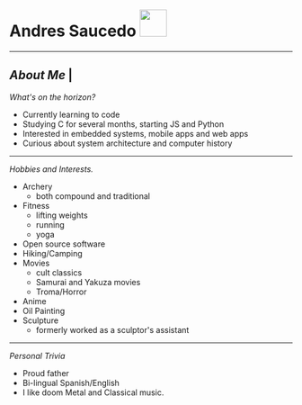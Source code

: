  # Andres Saucedo  <img src="https://c.tenor.com/IcfYYw7vHb8AAAAi/penguin-cute.gif" width="48">
---
 __*About Me*__   |
---

*What's on the horizon?*
* Currently learning to code
* Studying C for several months, starting JS and Python
* Interested in embedded systems, mobile apps and web apps
* Curious about system architecture and computer history

---
*Hobbies and Interests.*

* Archery
    * both compound and traditional
* Fitness
    * lifting weights
    * running
    * yoga
* Open source software
* Hiking/Camping
* Movies
    * cult classics
    * Samurai and Yakuza movies
    * Troma/Horror
* Anime
* Oil Painting
* Sculpture
    * formerly worked as a sculptor's assistant

---
*Personal Trivia*

* Proud father
* Bi-lingual Spanish/English
* I like doom Metal and Classical music.

